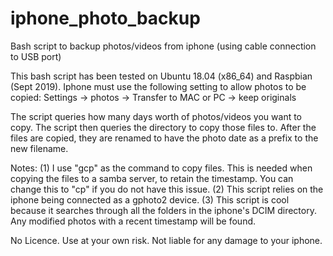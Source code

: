 # iphone_photo_backup
Bash script to backup photos/videos from iphone (using cable connection to USB port)

This bash script has been tested on Ubuntu 18.04 (x86_64) and Raspbian (Sept 2019).
Iphone must use the following setting to allow photos to be copied:
Settings -> photos -> Transfer to MAC or PC -> keep originals 

The script queries how many days worth of photos/videos you want to copy. The script then queries the directory to copy those files to. After the files are copied, they are renamed to have the photo date as a prefix to the new filename.

Notes:
(1) I use "gcp" as the command to copy files. This is needed when copying the files to a samba server, to retain the timestamp. You can change this to "cp" if you do not have this issue.
(2) This script relies on the iphone being connected as a gphoto2 device.
(3) This script is cool because it searches through all the folders in the iphone's DCIM directory. Any modified photos with a recent timestamp will be found.

No Licence. Use at your own risk. Not liable for any damage to your iphone.
